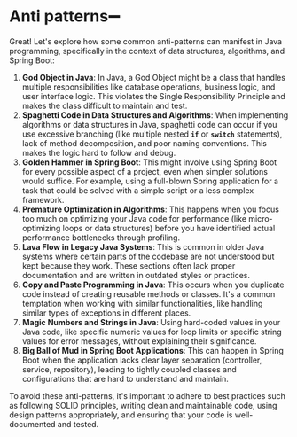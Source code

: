 # Anti patterns➖

Great! Let's explore how some common anti-patterns can manifest in Java programming, specifically in the context of data structures, algorithms, and Spring Boot:

1. **God Object in Java**: In Java, a God Object might be a class that handles multiple responsibilities like database operations, business logic, and user interface logic. This violates the Single Responsibility Principle and makes the class difficult to maintain and test.
2. **Spaghetti Code in Data Structures and Algorithms**: When implementing algorithms or data structures in Java, spaghetti code can occur if you use excessive branching (like multiple nested **`if`** or **`switch`** statements), lack of method decomposition, and poor naming conventions. This makes the logic hard to follow and debug.
3. **Golden Hammer in Spring Boot**: This might involve using Spring Boot for every possible aspect of a project, even when simpler solutions would suffice. For example, using a full-blown Spring application for a task that could be solved with a simple script or a less complex framework.
4. **Premature Optimization in Algorithms**: This happens when you focus too much on optimizing your Java code for performance (like micro-optimizing loops or data structures) before you have identified actual performance bottlenecks through profiling.
5. **Lava Flow in Legacy Java Systems**: This is common in older Java systems where certain parts of the codebase are not understood but kept because they work. These sections often lack proper documentation and are written in outdated styles or practices.
6. **Copy and Paste Programming in Java**: This occurs when you duplicate code instead of creating reusable methods or classes. It's a common temptation when working with similar functionalities, like handling similar types of exceptions in different places.
7. **Magic Numbers and Strings in Java**: Using hard-coded values in your Java code, like specific numeric values for loop limits or specific string values for error messages, without explaining their significance.
8. **Big Ball of Mud in Spring Boot Applications**: This can happen in Spring Boot when the application lacks clear layer separation (controller, service, repository), leading to tightly coupled classes and configurations that are hard to understand and maintain.

To avoid these anti-patterns, it's important to adhere to best practices such as following SOLID principles, writing clean and maintainable code, using design patterns appropriately, and ensuring that your code is well-documented and tested.
